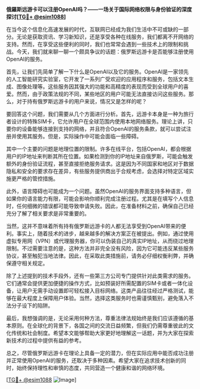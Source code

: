 **俄羅斯远游卡可以注册OpenAI吗？——一场关于国际网络权限与身份验证的深度探讨[[TG💪+ @esim1088](https://t.me/s/esim1088)]**

在当今这个信息化高速发展的时代，互联网已经成为我们生活中不可或缺的一部分。无论是获取资讯、学习新知识，还是享受各种在线服务，我们都离不开网络的支持。然而，在享受这些便利的同时，我们也常常会遇到一些技术上的限制和挑战。今天，我们就来聊一聊一个颇具争议的话题：俄罗斯远游卡是否能够注册使用OpenAI的服务。

首先，让我们先简单了解一下什么是OpenAI以及它的服务。OpenAI是一家领先的人工智能研究实验室，它开发了一系列广受欢迎的应用程序和服务，包括文本生成、图像处理等。这些服务因其强大的功能和高精度的表现而受到全球用户的喜爱。然而，由于政策法规的不同，某些地区的用户可能无法直接访问这些服务。那么，对于持有俄罗斯远游卡的用户来说，情况又是怎样的呢？

要回答这个问题，我们需要从几个方面进行分析。首先，远游卡本身是一种为旅行者设计的特殊SIM卡，它允许用户在全球范围内使用本地网络服务。理论上讲，只要你的设备能够连接到支持的网络，并且符合OpenAI的服务条款，就可以尝试注册并使用其服务。但是，实际操作中可能会面临一些障碍。

其中一个主要的问题是地理位置的限制。许多在线平台，包括OpenAI，都会根据用户的IP地址来判断其所在位置。如果检测到你的IP地址来自俄罗斯，可能会触发额外的身份验证流程，甚至直接拒绝服务请求。这是因为不同国家和地区对于数据隐私和安全的要求存在差异，有些服务提供商出于合规考虑，会选择对特定区域实施更严格的管控措施。

此外，语言障碍也可能成为一个问题。虽然OpenAI的服务界面支持多种语言，但如果你的语言能力有限，可能会影响你顺利完成注册过程。尤其是在填写个人信息时，任何细微的错误都可能导致申请失败。因此，在准备材料之前，确保自己已经充分了解了相关要求是非常重要的。

当然，这并不意味着所有持有俄罗斯远游卡的人都无法享受到OpenAI带来的便利。事实上，随着技术的进步，越来越多的解决方案正在被提出。例如，通过使用虚拟专用网（VPN）或代理服务器，你可以伪装自己的真实IP地址，从而绕过地理限制。不过需要注意的是，这种方法并非完全没有风险，因为它可能违反某些服务协议，甚至触犯当地法律。因此，在采取此类措施前，请务必仔细权衡利弊，并确保遵守相关规定。

除了上述提到的技术手段外，还有一些第三方公司专门提供针对此类需求的服务。它们通常会提供更加便捷的操作方式，比如预装好所需配置的SIM卡或者一体化设备，让用户无需手动设置即可轻松接入目标网络。这类产品往往经过严格测试，能够在最大程度上保障用户体验。当然，选择这类服务时也需谨慎甄别，避免落入不法分子设下的陷阱。

最后，我想强调的是，无论采用何种方法，尊重法律法规始终是我们应该遵循的基本原则。在全球化的背景下，各国之间的交流日益频繁，但我们仍需尊重彼此的文化传统和社会制度。希望本文能够帮助大家更好地理解这一话题，并为大家在探索新技术的过程中提供有益的参考。

总之，尽管俄罗斯远游卡在理论上具备一定的潜力，但在实际应用中能否成功注册并正常使用OpenAI的服务，还取决于多种因素。希望大家在追求技术创新的同时，始终保持理性和审慎的态度，共同营造一个健康和谐的网络环境。

[[TG💪+ @esim1088](https://t.me/s/esim1088) ![Image](https://i.postimg.cc/4NQfJmqS/Snipaste-2025-05-13-00-14-12.png)]